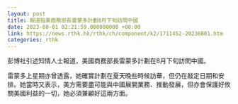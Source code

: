 ```yaml
---
layout: post
title: 報道指美商務部長雷蒙多計劃8月下旬訪問中國
date: 2023-08-01 02:21:59.000000000 +08:00
link: https://news.rthk.hk/rthk/ch/component/k2/1711452-20230801.htm
categories: rthk
---
```


彭博社引述知情人士報道，美國商務部長雷蒙多計劃在8月下旬訪問中國。

雷蒙多上星期亦曾透露，她確實計劃在夏天晚些時候訪華，但仍在敲定日期和安排。她當時又表示，美方需要盡可能與中國展開業務、推動發展，但亦會保護好攸關美國利益的一切，她必須兼顧好這兩方面。
